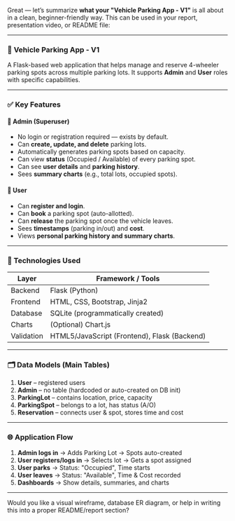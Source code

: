 Great — let’s summarize **what your "Vehicle Parking App - V1"** is all about in a clean, beginner-friendly way. This can be used in your report, presentation video, or README file:

---

### 🚗 **Vehicle Parking App - V1**

A Flask-based web application that helps manage and reserve 4-wheeler parking spots across multiple parking lots. It supports **Admin** and **User** roles with specific capabilities.

---

### ✅ **Key Features**

#### 👤 Admin (Superuser)

* No login or registration required — exists by default.
* Can **create, update, and delete** parking lots.
* Automatically generates parking spots based on capacity.
* Can view **status** (Occupied / Available) of every parking spot.
* Can see **user details** and **parking history**.
* Sees **summary charts** (e.g., total lots, occupied spots).

#### 🙋 User

* Can **register and login**.
* Can **book** a parking spot (auto-allotted).
* Can **release** the parking spot once the vehicle leaves.
* Sees **timestamps** (parking in/out) and **cost**.
* Views **personal parking history and summary charts**.

---

### 🧱 Technologies Used

| Layer      | Framework / Tools                            |
| ---------- | -------------------------------------------- |
| Backend    | Flask (Python)                               |
| Frontend   | HTML, CSS, Bootstrap, Jinja2                 |
| Database   | SQLite (programmatically created)            |
| Charts     | (Optional) Chart.js                          |
| Validation | HTML5/JavaScript (Frontend), Flask (Backend) |

---

### 🗂️ Data Models (Main Tables)

1. **User** – registered users
2. **Admin** – no table (hardcoded or auto-created on DB init)
3. **ParkingLot** – contains location, price, capacity
4. **ParkingSpot** – belongs to a lot, has status (A/O)
5. **Reservation** – connects user & spot, stores time and cost

---

### 🌐 Application Flow

1. **Admin logs in** → Adds Parking Lot → Spots auto-created
2. **User registers/logs in** → Selects lot → Gets a spot assigned
3. **User parks** → Status: "Occupied", Time starts
4. **User leaves** → Status: "Available", Time & Cost recorded
5. **Dashboards** → Show details, summaries, and charts

---

Would you like a visual wireframe, database ER diagram, or help in writing this into a proper README/report section?
